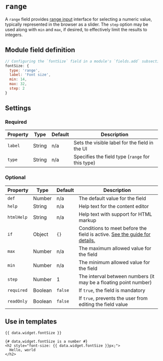 # `range`

A `range` field provides [range input](https://developer.mozilla.org/en-US/docs/Web/HTML/Element/input/range) interface for selecting a numeric value, typically represented in the browser as a slider. The `step` option may be used along with `min` and `max`, if desired, to effectively limit the results to integers.

## Module field definition

```javascript
// Configuring the `fontSize` field in a module's `fields.add` subsection:
fontSize: {
  type: 'range',
  label: 'Font size',
  min: 14,
  max: 32,
  step: 2
}
```

## Settings

### Required

|  Property | Type   | Default | Description |
|-----------|-----------|-----------|-----------|
|`label` | String | n/a | Sets the visible label for the field in the UI |
|`type` | String | n/a | Specifies the field type (`range` for this type) |

### Optional

|  Property | Type   | Default | Description |
|-----------|-----------|-----------|-----------|
|`def` | Number | n/a | The default value for the field |
|`help` | String | n/a | Help text for the content editor |
|`htmlHelp` | String | n/a | Help text with support for HTML markup |
|`if` | Object | `{}` | Conditions to meet before the field is active. [See the guide for details.](/guide/conditional-fields) |
|`max` | Number | n/a | The maximum allowed value for the field |
|`min` | Number | n/a | The minimum allowed value for the field |
|`step` | Number | 1 | The interval between numbers (it may be a floating point number) |
|`required` | Boolean | `false` | If `true`, the field is mandatory |
|`readOnly` | Boolean | `false` | If `true`, prevents the user from editing the field value |

<!-- TODO: The following settings are likely to return, but are not yet implemented. -->
<!-- |contextual | Boolean | false | If `true`, it will prevent the field from appearing in the editor modal | -->

## Use in templates

```django
{{ data.widget.fontSize }}

{# data.widget.fontSize is a number #}
<h2 style="font-size: {{ data.widget.fontSize }}px;">
  Hello, world
</h2>
```